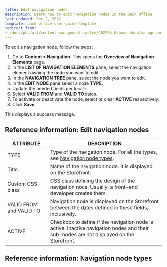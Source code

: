 ```yaml
---
title: Edit navigation nodes
description: Learn how to edit navigation nodes in the Back Office
last_updated: Dec 2, 2022
template: back-office-user-guide-template
redirect_from:
- /docs/pbc/all/content-management-system/202204.0/base-shop/manage-in-the-back-office/navigation/edit-navigation-nodes.html
---
```


To edit a navigation node, follow the steps:

1. Go to **Content&nbsp;<span aria-label="and then">></span> Navigation**.
  This opens the **Overview of Navigation Elements** page.
2. In the **LIST OF NAVIGATION ELEMENTS** pane, select the navigation element owning the node you want to edit.
3. In the **NAVIGATION TREE** pane, select the node you want to edit.
4. In the **EDIT NODE** pane select a node **TYPE**.
5. Update the needed fields per locale.
6. Select **VALID FROM** and **VALID TO** dates.
7. To activate or deactivate the node, select or clear **ACTIVE** respectively.
4. Click **Save**.

This displays a success message.

## Reference information: Edit navigation nodes

| ATTRIBUTE | DESCRIPTION |
| --- | --- |
| TYPE | Type of the navigation node. For all the types, see [Navigation node types](#reference-information-navigation-node-types). |
| Title | Name of the navigation node. It is displayed on the Storefront. |
| Custom CSS class | CSS class defining the design of the navigation node. Usually, a front-end developer creates them. |
| VALID FROM and VALID TO | Navigation node is displayed on the Storefront between the dates defined in these fields, inclusively. |
| ACTIVE | Checkbox to define if the navigation node is active. Inactive navigation nodes and their sub-nodes are not displayed on the Storefront.  |

## Reference information: Navigation node types
